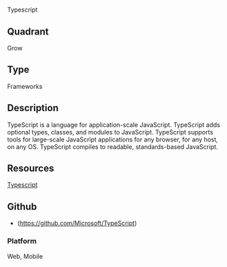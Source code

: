 # <name>
Typescript

## Quadrant
Grow

## Type
Frameworks

## Description
TypeScript is a language for application-scale JavaScript. TypeScript adds optional types, classes, and modules to JavaScript. TypeScript supports tools for large-scale JavaScript applications for any browser, for any host, on any OS. TypeScript compiles to readable, standards-based JavaScript.

## Resources
[Typescript](https://www.typescriptlang.org/)

## Github
* (https://github.com/Microsoft/TypeScript)

### Platform

Web, Mobile
